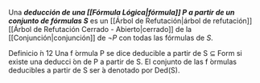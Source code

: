 Una ***deducción de una [[Fórmula Lógica|fórmula]] $P$ a partir de un conjunto de fórmulas $S$*** es un [[Árbol de Refutación|árbol  de refutación]] [[Árbol de Refutación Cerrado - Abierto|cerrado]] de la [[Conjunción|conjunción]] de $¬P$ con todas las fórmulas de $S$.  


Definicio ́n 12 Una f ́ormula P se dice deducible a partir de S ⊆ Form si existe una deducci ́on de P a  partir de S. El conjunto de las f ́ormulas deducibles a partir de S ser ́a denotado por Ded(S).